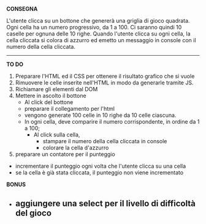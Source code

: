 **CONSEGNA**

L'utente clicca su un bottone che genererà una griglia di gioco quadrata.
Ogni cella ha un numero progressivo, da 1 a 100.
Ci saranno quindi 10 caselle per ognuna delle 10 righe.
Quando l'utente clicca su ogni cella, la cella cliccata si colora di azzurro ed emetto un messaggio in console con il numero della cella cliccata.

<hr>

**TO DO**

1. Preparare l'HTML ed il CSS per ottenere il risultato grafico che si vuole
2. Rimuovere le celle inserite nell'HTML in modo da generarle tramite JS.
3. Richiamare gli elementi dal DOM
4. Mettere in ascolto il bottone
   - Al click del bottone
   - preparare il collegamento per l'html
   - vengono generate 100 celle in 10 righe da 10 celle ciascuna.
   - In ogni cella, deve comparire il numero corrispondente, in ordine da 1 a 100;
     - Al click sulla cella,
       - stampare il numero della cella cliccata in console
       - colorare la cella d'azzurro
5. preparare un contatore per il punteggio

- incrementare il punteggio ogni volta che l'utente clicca su una cella
- se la cella è già stata cliccata, il punteggio non viene incrementato

**BONUS**

- aggiungere una select per il livello di difficoltà del gioco
  -
